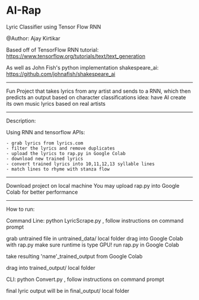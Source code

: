 # AI-Rap
Lyric Classifier using Tensor Flow RNN

@Author: Ajay Kirtikar

Based off of TensorFlow RNN tutorial: https://www.tensorflow.org/tutorials/text/text_generation 

As well as John Fish's python implementation shakespeare_ai: https://github.com/johnafish/shakespeare_ai

-----------------------------------------------------------------------------

Fun Project that takes lyrics from any artist and sends to a RNN, 
which then predicts an output based on character classifications
idea: have AI create its own music lyrics based on real artists

-----------------------------------------------------------------------------

Description:  

Using RNN and tensorflow APIs:

    - grab lyrics from lyrics.com
    - filter the lyrics and remove duplicates
    - upload the lyrics to rap.py in Google Colab
    - download new trained lyrics
    - convert trained lyrics into 10,11,12,13 syllable lines
    - match lines to rhyme with stanza flow

-----------------------------------------------------------------------------

Download project on local machine
You may upload rap.py into Google Colab for better performance

-----------------------------------------------------------------------------

How to run:

Command Line: python LyricScrape.py , follow instructions on command prompt

grab untrained file in untrained_data/ local folder
drag into Google Colab with rap.py
make sure runtime is type GPU!
run rap.py in Google Colab

take resulting 'name'_trained_output from Google Colab

drag into trained_output/ local folder

CLI: python Convert.py , follow instructions on command prompt

final lyric output will be in final_output/ local folder
